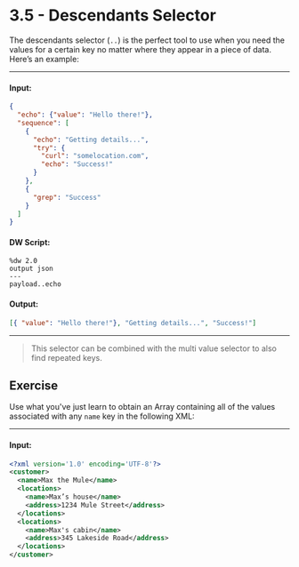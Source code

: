 # 3.5 - Descendants Selector

The descendants selector (`..`) is the perfect tool to use when you need the values for a certain key no matter where they appear in a piece of data. Here’s an example:

---
#### Input:
```json
{
  "echo": {"value": "Hello there!"},
  "sequence": [
    {
      "echo": "Getting details...",
      "try": {
        "curl": "somelocation.com",
        "echo": "Success!"
      }
    },
    {
      "grep": "Success"
    }
  ]
}
```
#### DW Script:
```dw
%dw 2.0
output json
---
payload..echo
```
#### Output:
```json
[{ "value": "Hello there!"}, "Getting details...", "Success!"]
```
---

> This selector can be combined with the multi value selector to also find repeated keys.

## Exercise

Use what you've just learn to obtain an Array containing all of the values associated with any `name` key in the following XML:

---
#### Input:
```xml
<?xml version='1.0' encoding='UTF-8'?>
<customer>
  <name>Max the Mule</name>
  <locations>
    <name>Max’s house</name>
    <address>1234 Mule Street</address>
  </locations>
  <locations>
    <name>Max's cabin</name>
    <address>345 Lakeside Road</address>
  </locations>
</customer>
```
